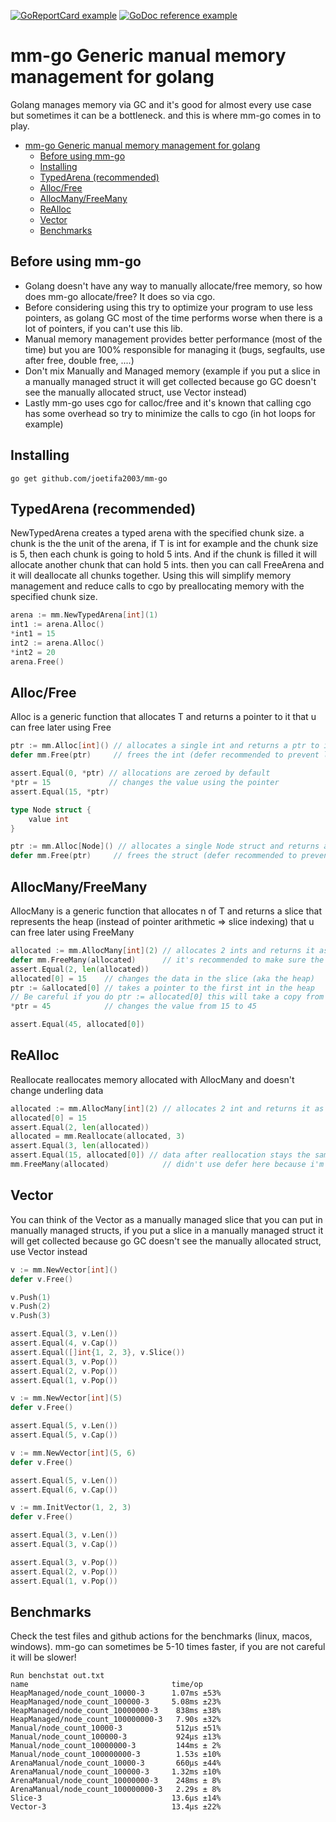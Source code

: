 [![GoReportCard example](https://goreportcard.com/badge/github.com/joetifa2003/mm-go)](https://goreportcard.com/report/github.com/joetifa2003/mm-go)
[![GoDoc reference example](https://img.shields.io/badge/godoc-reference-blue.svg)](https://pkg.go.dev/github.com/joetifa2003/mm-go)

# mm-go Generic manual memory management for golang

Golang manages memory via GC and it's good for almost every use case but sometimes it can be a bottleneck.
and this is where mm-go comes in to play.

- [mm-go Generic manual memory management for golang](#mm-go-generic-manual-memory-management-for-golang)
  - [Before using mm-go](#before-using-mm-go)
  - [Installing](#installing)
  - [TypedArena (recommended)](#typedarena-recommended)
  - [Alloc/Free](#allocfree)
  - [AllocMany/FreeMany](#allocmanyfreemany)
  - [ReAlloc](#realloc)
  - [Vector](#vector)
  - [Benchmarks](#benchmarks)

## Before using mm-go

-   Golang doesn't have any way to manually allocate/free memory, so how does mm-go allocate/free?
    It does so via cgo.
-   Before considering using this try to optimize your program to use less pointers, as golang GC most of the time performs worse when there is a lot of pointers, if you can't use this lib.
-   Manual memory management provides better performance (most of the time) but you are 100% responsible for managing it (bugs, segfaults, use after free, double free, ....)
-   Don't mix Manually and Managed memory (example if you put a slice in a manually managed struct it will get collected because go GC doesn't see the manually allocated struct, use Vector instead)
-   Lastly mm-go uses cgo for calloc/free and it's known that calling cgo has some overhead so try to minimize the calls to cgo (in hot loops for example)

## Installing

```
go get github.com/joetifa2003/mm-go
```

## TypedArena (recommended)

NewTypedArena creates a typed arena with the specified chunk size.
a chunk is the the unit of the arena, if T is int for example and the
chunk size is 5, then each chunk is going to hold 5 ints. And if the
chunk is filled it will allocate another chunk that can hold 5 ints.
then you can call FreeArena and it will deallocate all chunks together.
Using this will simplify memory management and reduce calls to cgo by
preallocating memory with the specified chunk size.

```go
arena := mm.NewTypedArena[int](1)
int1 := arena.Alloc()
*int1 = 15
int2 := arena.Alloc()
*int2 = 20
arena.Free()
```

## Alloc/Free

Alloc is a generic function that allocates T and returns a pointer to it that u can free later using Free

```go
ptr := mm.Alloc[int]() // allocates a single int and returns a ptr to it
defer mm.Free(ptr)     // frees the int (defer recommended to prevent leaks)

assert.Equal(0, *ptr) // allocations are zeroed by default
*ptr = 15             // changes the value using the pointer
assert.Equal(15, *ptr)
```

```go
type Node struct {
    value int
}

ptr := mm.Alloc[Node]() // allocates a single Node struct and returns a ptr to it
defer mm.Free(ptr)     // frees the struct (defer recommended to prevent leaks)
```

## AllocMany/FreeMany

AllocMany is a generic function that allocates n of T and returns a slice that represents the heap (instead of pointer arithmetic => slice indexing) that u can free later using FreeMany

```go
allocated := mm.AllocMany[int](2) // allocates 2 ints and returns it as a slice of ints with length 2
defer mm.FreeMany(allocated)      // it's recommended to make sure the data gets deallocated (defer recommended to prevent leaks)
assert.Equal(2, len(allocated))
allocated[0] = 15    // changes the data in the slice (aka the heap)
ptr := &allocated[0] // takes a pointer to the first int in the heap
// Be careful if you do ptr := allocated[0] this will take a copy from the data on the heap
*ptr = 45            // changes the value from 15 to 45

assert.Equal(45, allocated[0])
```

## ReAlloc

Reallocate reallocates memory allocated with AllocMany and doesn't change underling data

```go
allocated := mm.AllocMany[int](2) // allocates 2 int and returns it as a slice of ints with length 2
allocated[0] = 15
assert.Equal(2, len(allocated))
allocated = mm.Reallocate(allocated, 3)
assert.Equal(3, len(allocated))
assert.Equal(15, allocated[0]) // data after reallocation stays the same
mm.FreeMany(allocated)            // didn't use defer here because i'm doing a reallocation and changing the value of allocated variable (otherwise can segfault)
```

## Vector

You can think of the Vector as a manually managed slice that you can put in manually managed structs, if you put a slice in a manually managed struct it will get collected because go GC doesn't see the manually allocated struct, use Vector instead

```go
v := mm.NewVector[int]()
defer v.Free()

v.Push(1)
v.Push(2)
v.Push(3)

assert.Equal(3, v.Len())
assert.Equal(4, v.Cap())
assert.Equal([]int{1, 2, 3}, v.Slice())
assert.Equal(3, v.Pop())
assert.Equal(2, v.Pop())
assert.Equal(1, v.Pop())
```

```go
v := mm.NewVector[int](5)
defer v.Free()

assert.Equal(5, v.Len())
assert.Equal(5, v.Cap())
```

```go
v := mm.NewVector[int](5, 6)
defer v.Free()

assert.Equal(5, v.Len())
assert.Equal(6, v.Cap())
```

```go
v := mm.InitVector(1, 2, 3)
defer v.Free()

assert.Equal(3, v.Len())
assert.Equal(3, v.Cap())

assert.Equal(3, v.Pop())
assert.Equal(2, v.Pop())
assert.Equal(1, v.Pop())
```

## Benchmarks

Check the test files and github actions for the benchmarks (linux, macos, windows).
mm-go can sometimes be 5-10 times faster, if you are not careful it will be slower!

```
Run benchstat out.txt
name                                time/op
HeapManaged/node_count_10000-3      1.07ms ±53%
HeapManaged/node_count_100000-3     5.08ms ±23%
HeapManaged/node_count_10000000-3    838ms ±38%
HeapManaged/node_count_100000000-3   7.90s ±32%
Manual/node_count_10000-3            512µs ±51%
Manual/node_count_100000-3           924µs ±13%
Manual/node_count_10000000-3         144ms ± 2%
Manual/node_count_100000000-3        1.53s ±10%
ArenaManual/node_count_10000-3       660µs ±44%
ArenaManual/node_count_100000-3     1.32ms ±10%
ArenaManual/node_count_10000000-3    248ms ± 8%
ArenaManual/node_count_100000000-3   2.29s ± 8%
Slice-3                             13.6µs ±14%
Vector-3                            13.4µs ±22%
```
